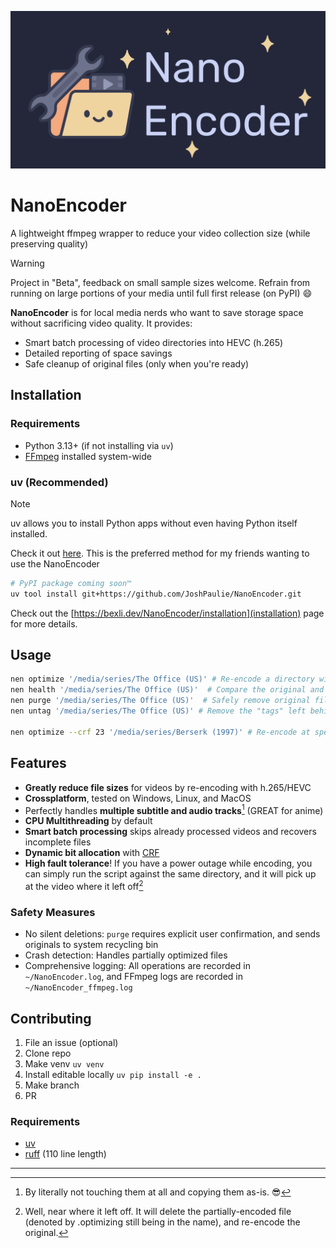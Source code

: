 <p align="center">
  <img src="imgs/Banner.png" width="600">
</p>

# NanoEncoder
A lightweight ffmpeg wrapper to reduce your video collection size (while preserving quality)

> [!warning]
>  Project in "Beta", feedback on small sample sizes welcome. Refrain from running on large portions of your media until full first release (on PyPI) 😄

**NanoEncoder** is for local media nerds who want to save storage space without sacrificing video quality. It provides:

- Smart batch processing of video directories into HEVC (h.265)
- Detailed reporting of space savings
- Safe cleanup of original files (only when you're ready)

## Installation
### Requirements
- Python 3.13+ (if not installing via `uv`)
- [FFmpeg](https://www.ffmpeg.org/download.html) installed system-wide

### uv (Recommended)
> [!note]
> uv allows you to install Python apps without even having Python itself installed.
>
> Check it out [here](https://docs.astral.sh/uv/getting-started/installation/). This is the preferred method for my friends wanting to use the NanoEncoder

```bash
# PyPI package coming soon™
uv tool install git+https://github.com/JoshPaulie/NanoEncoder.git
```

Check out the [https://bexli.dev/NanoEncoder/installation](installation) page for more details.

## Usage
```bash
nen optimize '/media/series/The Office (US)' # Re-encode a directory with HEVC (h.265)
nen health '/media/series/The Office (US)'  # Compare the original and optimized video files via SSIM
nen purge '/media/series/The Office (US)'  # Safely remove original files (sends to trash)
nen untag '/media/series/The Office (US)' # Remove the "tags" left behind by NanoEncoder

nen optimize --crf 23 '/media/series/Berserk (1997)' # Re-encode at specified CRF (Default is 28)
```

## Features
- **Greatly reduce file sizes** for videos by re-encoding with h.265/HEVC
- **Crossplatform**, tested on Windows, Linux, and MacOS
- Perfectly handles **multiple subtitle and audio tracks**[^1] (GREAT for anime)
- **CPU Multithreading** by default
- **Smart batch processing** skips already processed videos and recovers incomplete files
- **Dynamic bit allocation** with [CRF](docs/about-crf.md)
- **High fault tolerance**! If you have a power outage while encoding, you can simply run the script against the same directory, and it will pick up at the video where it left off[^2]

### Safety Measures
- No silent deletions: `purge` requires explicit user confirmation, and sends originals to system recycling bin
- Crash detection: Handles partially optimized files
- Comprehensive logging: All operations are recorded in `~/NanoEncoder.log`, and FFmpeg logs are recorded in `~/NanoEncoder_ffmpeg.log`

## Contributing
1. File an issue (optional)
2. Clone repo
3. Make venv `uv venv`
4. Install editable locally `uv pip install -e .`
5. Make branch 
6. PR

### Requirements
- [uv](https://github.com/astral-sh/uv) 
- [ruff](https://github.com/astral-sh/ruff) (110 line length)

---

[^1]: By literally not touching them at all and copying them as-is. 😎
[^2]: Well, near where it left off. It will delete the partially-encoded file (denoted by .optimizing still being in the name), and re-encode the original.
[^3]: Use `NanoEncoder.py optimize -h` for more details
